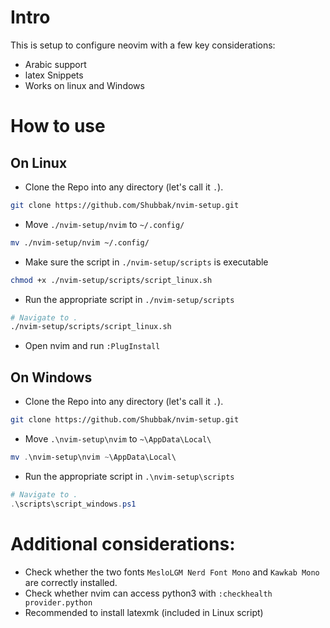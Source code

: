 # Intro
This is setup to configure neovim with a few key considerations:
+ Arabic support
+ latex Snippets
+ Works on linux and Windows

# How to use
## On Linux
+ Clone the Repo into any directory (let's call it `.`).
```bash
git clone https://github.com/Shubbak/nvim-setup.git
```
+ Move `./nvim-setup/nvim` to `~/.config/` 
```bash
mv ./nvim-setup/nvim ~/.config/
```
+ Make sure the script in `./nvim-setup/scripts` is executable
```bash
chmod +x ./nvim-setup/scripts/script_linux.sh
```
+ Run the appropriate script in `./nvim-setup/scripts`
```bash
# Navigate to .
./nvim-setup/scripts/script_linux.sh
``` 
+ Open nvim and run `:PlugInstall`

## On Windows
+ Clone the Repo into any directory (let's call it `.`).
```bash
git clone https://github.com/Shubbak/nvim-setup.git
```
+ Move `.\nvim-setup\nvim` to `~\AppData\Local\`
```Powershell
mv .\nvim-setup\nvim ~\AppData\Local\
```
+ Run the appropriate script in `.\nvim-setup\scripts`
```Powershell
# Navigate to .
.\scripts\script_windows.ps1
```


# Additional considerations:
+ Check whether the two fonts `MesloLGM Nerd Font Mono` and `Kawkab Mono` are correctly installed.
+ Check whether nvim can access python3 with `:checkhealth provider.python`
+ Recommended to install latexmk (included in Linux script)


